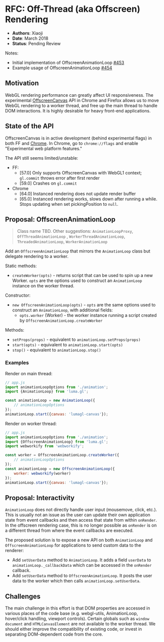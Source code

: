 # RFC: Off-Thread (aka Offscreen) Rendering

* **Authors**: Xiaoji
* **Date**: March 2018
* **Status**: Pending Review

Notes:

* Initial implementation of OffscreenAnimationLoop [#453](https://github.com/visgl/luma.gl/pull/453)
* Example usage of OffscreenAnimationLoop [#454](https://github.com/visgl/luma.gl/pull/454)


## Motivation

WebGL rendering performance can greatly affect UI responsiveness. The experimental [OffscreenCanvas](https://developer.mozilla.org/en-US/docs/Web/API/OffscreenCanvas) API in Chrome and Firefox allows us to move WebGL rendering to a worker thread, and free up the main thread to handle DOM interactions. It is highly desirable for heavy front-end applications.


## State of the API

OffscreenCanvas is in active development (behind experimental flags) in both FF and [Chrome](https://www.chromestatus.com/feature/5424182347169792). In Chrome, go to `chrome://flags` and enable "Experimental web platform features."

The API still seems limited/unstable:

* FF:
  + [57.0] Only supports OffscreenCanvas with WebGL1 context; `gl.commit` throws error after first render
  + [59.0] Crashes on `gl.commit`
* Chrome
  + [64.0] Instanced rendering does not update render buffer
  + [65.0] Instanced rendering works, slows down after running a while. Stops updating when set pickingPosition to `null`.


## Proposal: OffscreenAnimationLoop

> Class name TBD. Other suggestions: `AnimationLoopProxy`, `OffThreadAnimationLoop` , `WorkerThreadAnimationLoop`, `ThreadedAnimationLoop`, `WorkerAnimationLoop`

Add an `OffscreenAnimationLoop` that mirrors the `AnimationLoop` class but delegate rendering to a worker.

Static methods:

* `createWorker(opts)` - returns script that can be used to spin up a new Worker. `opts` are the options used to construct an `AnimationLoop` instance on the worker thread.

Constructor:

* `new OffscreenAnimationLoop(opts)` - `opts` are the same options used to construct an `AnimationLoop`, with additional fields:
  + `opts.worker` (Worker) - the worker instance running a script created by `OffscreenAnimationLoop.createWorker`

Methods:

* `setProps(props)` - equivalent to `animationLoop.setProps(props)`
* `start(opts)` - equivalent to `animationLoop.start(opts)`
* `stop()` - equivalent to `animationLoop.stop()`


### Examples

Render on main thread:

```js
// app.js
import animationLoopOptions from './animation';
import {AnimationLoop} from 'luma.gl';

const animationLoop = new AnimationLoop({
    // animationLoopOptions
});
animationLoop.start({canvas: 'lumagl-canvas'});
```

Render on worker thread:

```js
// app.js
import animationLoopOptions from './animation';
import {OffscreenAnimationLoop} from 'luma.gl';
import webworkify from 'webworkify';

const worker = OffscreenAnimationLoop.createWorker({
    // animationLoopOptions
});
const animationLoop = new OffscreenAnimationLoop({
    worker: webworkify(worker)
});
animationLoop.start({canvas: 'lumagl-canvas'});
```


## Proposal: Interactivity

`AnimationLoop` does not directly handle user input (mousemove, click, etc.). This is usually not an issue as the user can update their own application state from event callbacks and then access that state from within `onRender`. In the offscreen rendering case, this is no longer possible as `onRender` is on a different thread from where the event callbacks are executed.

The proposed solution is to expose a new API on both `AnimationLoop` and `OffscreenAnimationLoop` for applications to send custom data to the renderer:

* Add `setUserData` method to `AnimationLoop`. It adds a field `userData` to `animationLoop._callbackData` which can be accessed in the `onRender` callback.
* Add `setUserData` method to `OffscreenAnimationLoop`. It posts the user data to the worker which then calls `animationLoop.setUserData`.


## Challenges

The main challenge in this effort is that DOM properties are accessed in various places of the code base (e.g. webgl-utils, AnimationLoop, hover/click handling, viewport controls). Certain globals such as `window` `document` and `HTMLCanvasElement` are not available to the worker thread. We should either improve the compatibility of existing code, or invest in separating DOM-dependent code from the core.

